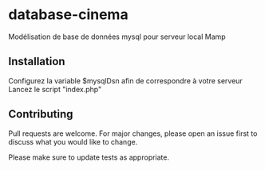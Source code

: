 # database-cinema

Modélisation de base de données mysql pour serveur local Mamp

## Installation

Configurez la variable $mysqlDsn afin de correspondre à votre serveur
Lancez le script "index.php"


## Contributing
Pull requests are welcome. For major changes, please open an issue first to discuss what you would like to change.

Please make sure to update tests as appropriate.
